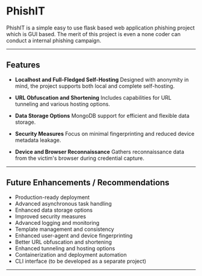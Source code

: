 # PhishIT
PhishIT is a simple easy to use flask based web application phishing project which is GUI based. The merit of this project is even a none coder can conduct a internal phishing campaign.

---

## Features

* **Localhost and Full-Fledged Self-Hosting**
  Designed with anonymity in mind, the project supports both local and complete self-hosting.

* **URL Obfuscation and Shortening**
  Includes capabilities for URL tunneling and various hosting options.

* **Data Storage Options**
  MongoDB support for efficient and flexible data storage.

* **Security Measures**
  Focus on minimal fingerprinting and reduced device metadata leakage.

* **Device and Browser Reconnaissance**
  Gathers reconnaissance data from the victim's browser during credential capture.

---

## Future Enhancements / Recommendations

* Production-ready deployment
* Advanced asynchronous task handling
* Enhanced data storage options
* Improved security measures
* Advanced logging and monitoring
* Template management and consistency
* Enhanced user-agent and device fingerprinting
* Better URL obfuscation and shortening
* Enhanced tunneling and hosting options
* Containerization and deployment automation
* CLI interface (to be developed as a separate project)

---
